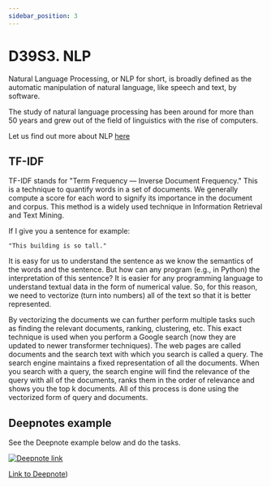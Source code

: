 ```yaml
---
sidebar_position: 3
---
```


# D39S3. NLP

Natural Language Processing, or NLP for short, is broadly defined as the automatic manipulation of natural language, like speech and text, by software.

The study of natural language processing has been around for more than 50 years and grew out of the field of linguistics with the rise of computers.

Let us find out more about NLP [here](https://campus.datacamp.com/courses/introduction-to-natural-language-processing-in-python/simple-topic-identification?ex=1)

## TF-IDF

TF-IDF stands for "Term Frequency — Inverse Document Frequency." This is a technique to quantify words in a set of documents. We generally compute a score for each word to signify its importance in the document and corpus. This method is a widely used technique in Information Retrieval and Text Mining.

If I give you a sentence for example:

```text
"This building is so tall."
```

It is easy for us to understand the sentence as we know the semantics of the words and the sentence. But how can any program (e.g., in Python) the interpretation of this sentence? It is easier for any programming language to understand textual data in the form of numerical value. So, for this reason, we need to vectorize (turn into numbers) all of the text so that it is better represented.

By vectorizing the documents we can further perform multiple tasks such as finding the relevant documents, ranking, clustering, etc. This exact technique is used when you perform a Google search (now they are updated to newer transformer techniques). The web pages are called documents and the search text with which you search is called a query. The search engine maintains a fixed representation of all the documents. When you search with a query, the search engine will find the relevance of the query with all of the documents, ranks them in the order of relevance and shows you the top k documents. All of this process is done using the vectorized form of query and documents.

## Deepnotes example

See the Deepnote example below and do the tasks.

[<img
    src="/img/icons/deepnote-logo.svg"
    alt="Deepnote link"
/>](https://deepnote.com/project/nlp-552b1020-369d-4f8b-bef6-cedd3a34d88a/%2FSpam_Message_Classification.ipynb)

[Link to Deepnote](https://deepnote.com/project/nlp-552b1020-369d-4f8b-bef6-cedd3a34d88a/%2FSpam_Message_Classification.ipynb))
